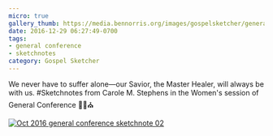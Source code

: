 ```yaml
---
micro: true
gallery_thumb: https://media.bennorris.org/images/gospelsketcher/general-conference/oct-2016/oct-16-0-stephens.jpg
date: 2016-12-29 06:27:49-0700
tags:
- general conference
- sketchnotes
category: Gospel Sketcher
---
```


We never have to suffer alone—our Savior, the Master Healer, will always be with us.
#Sketchnotes from Carole M. Stephens in the Women's session of General Conference ✍🏼⛪️

[![Oct 2016 general conference sketchnote 02](https://media.bennorris.org/images/gospelsketcher/general-conference/oct-2016/oct-16-0-stephens.jpg)](https://media.bennorris.org/images/gospelsketcher/general-conference/oct-2016/oct-16-0-stephens.jpg)